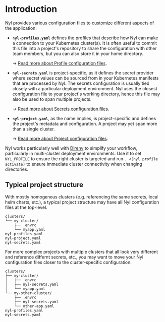 # Introduction

Nyl provides various configuration files to customize different aspects of the application:

* **`nyl-profiles.yaml`** defines the profiles that describe how Nyl can make a connection to your Kubernetes cluster(s). It is often useful to commit this file into a project's repository to share the configuration with other team members, but you can also store it in your home directory.

    &rarr; [Read more about Profile configuration files](./profiles.md).

* **`nyl-secrets.yaml`** is project-specific, as it defines the secret provider where secret values can be sourced from in your Kubernetes manifests that are processed by Nyl. The secrets configuration is usually tied closely with a particular deployment environment. Nyl uses the closest configuration file to your project's working directory, hence this file may also be used to span multiple projects.

    &rarr; [Read more about Secrets configuration files](./secrets.md).

* **`nyl-project.yaml`**, as the name implies, is project-specific and defines the project's metadata and configuration. A project may yet span more than a single cluster.

    &rarr; [Read more about Project configuration files](./projects.md).

Nyl works particularly well with [Direnv] to simplify your workflow, particularly in multi-cluster deployment environments. Use it to set `NYL_PROFILE` to ensure the right cluster is targeted and run `. <(nyl profile activate)` to ensure immediate cluster connectivity when changing directories.

  [Direnv]: https://direnv.net/

## Typical project structure

With mostly homogenous clusters (e.g. referencing the same secrets, local helm charts, etc.), a typical project structure may have all Nyl configuration files at the top-level.

```
clusters/
└── my-cluster/
    ├── .envrc
    └── myapp.yaml
nyl-profiles.yaml
nyl-project.yaml
nyl-secrets.yaml
```

For more complex projects with multiple clusters that all look very different and reference differnt secrets, etc., you may want to move your Nyl configuration files closer to the cluster-specific configuration.

```
clusters/
├── my-cluster/
│   ├── .envrc
│   ├── nyl-secrets.yaml
│   └── myapp.yaml
└── my-other-cluster/
    ├── .envrc
    ├── nyl-secrets.yaml
    └── other-app.yaml
nyl-profiles.yaml
nyl-secrets.yaml
```

